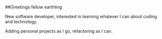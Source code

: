 ##Greetings fellow earthling

New software developer, interested in learning whatever I can about coding and technology.

Adding personal projects as I go, refactoring as I can.
